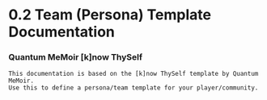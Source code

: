 # 0.2 Team (Persona) Template Documentation
### Quantum MeMoir [k]now ThySelf
```
This documentation is based on the [k]now ThySelf template by Quantum MeMoir. 
Use this to define a persona/team template for your player/community. 
```
